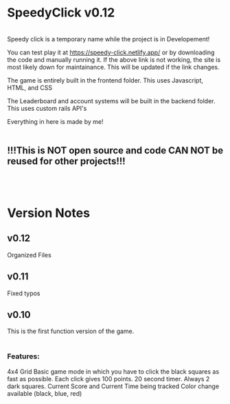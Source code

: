 # SpeedyClick v0.12
<br>
Speedy click is a temporary name while the project is in Developement!

You can test play it at https://speedy-click.netlify.app/ or by downloading the code and manually running it.
If the above link is not working, the site is most likely down for maintainance. This will be updated if the link changes.

The game is entirely built in the frontend folder.
This uses Javascript, HTML, and CSS

The Leaderboard and account systems will be built in the backend folder.
This uses custom rails API's 

Everything in here is made by me!<br><br>
## !!!This is NOT open source and code CAN NOT be reused for other projects!!! 
<br><br>

# Version Notes

## v0.12
Organized Files

## v0.11
Fixed typos

## v0.10
This is the first function version of the game.<br><br>

### Features:
4x4 Grid 
Basic game mode in which you have to click the black squares as fast as possible. Each click gives 100 points. 20 second timer. Always 2 dark squares.
Current Score and Current Time being tracked
Color change available (black, blue, red)


